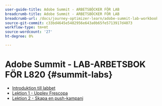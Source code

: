 ```yaml
---
user-guide-title: Adobe Summit - ARBETSBÖCKER FÖR LAB
breadcrumb-title: Adobe Summit - ARBETSBÖCKER FÖR LAB
breadcrumb-url: /docs/journey-optimizer-learn/adobe-summit-lab-workbooks/overview.html
source-git-commit: c33bd4645e5482956e643a0b65fe5713917d4073
workflow-type: tm+mt
source-wordcount: '27'
ht-degree: 0%

---
```



# Adobe Summit - LAB-ARBETSBOK FÖR L820 {#summit-labs}

+ [Introduktion till labbet](/help/summit/l820-lab-workbook/lab-overview.md)
+ [Lektion 1 - Upplev Frescopa](/help/summit/l820-lab-workbook/lesson-1-experience-frescopa.md)
+ [Lektion 2 - Skapa en push-kampanj](/help/summit/l820-lab-workbook/lesson-2-create-a-push-campaign.md)
